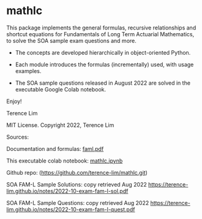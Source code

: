 # mathlc

This package implements the general formulas, recursive relationships and shortcut equations for Fundamentals of Long Term Actuarial Mathematics, to solve the SOA sample exam questions and more.

- The concepts are developed hierarchically in object-oriented Python.

- Each module introduces the formulas (incrementally) used, with usage examples.

- The SOA sample questions released in August 2022 are solved in the executable Google Colab notebook.

Enjoy!

Terence Lim

MIT License. Copyright 2022, Terence Lim

Sources:

Documentation and formulas: [faml.pdf](https://terence-lim.github.io/notes/faml.pdf)

This executable colab notebook: [mathlc.ipynb](https://colab.research.google.com/drive/1qguTCMQSk0m273IHApXA7IpUJwSoKEb-?usp=sharing)

Github repo: (https://github.com/terence-lim/mathlc.git)

SOA FAM-L Sample Solutions: copy retrieved Aug 2022 https://terence-lim.github.io/notes/2022-10-exam-fam-l-sol.pdf

SOA FAM-L Sample Questions: copy retrieved Aug 2022 https://terence-lim.github.io/notes/2022-10-exam-fam-l-quest.pdf
